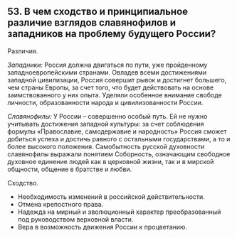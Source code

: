 ﻿## 53. В чем сходство и принципиальное различие взглядов славянофилов и западников на проблему будущего России?

Различия.

*Западники:* Россия должна двигаться по пути, уже пройденному
западноевропейскими странами. Овладев всеми достижениями западной цивилизации,
Россия совершит рывок и достигнет большего, чем страны Европы, за счет того,
что будет действовать на основе заимствованного у них опыта. Уделяли особенное
внимание свободе личности, образованности народа и цивилизованности России.

*Славянофилы:* У России – совершенно особый путь. Ей не нужно учитывать
достижения западной культуры: за счет соблюдения формулы «Православие,
самодержавие и народность» Россия сможет добиться успеха и достичь равного
с остальными государствами, а то и более высокого положения. Самобытность
русской духовности славянофилы выражали понятием Соборность, означающим
свободное духовное единение людей как в церковной жизни, так и в мирской
общности, общение в братстве и любви.

Сходство.

- Необходимость изменений в российской действительности.
- Отмена крепостного права.
- Надежда на мирный и эволюционный характер преобразованный под руководством
  верховной власти.
- Вера в возможность движения России к процветанию.
